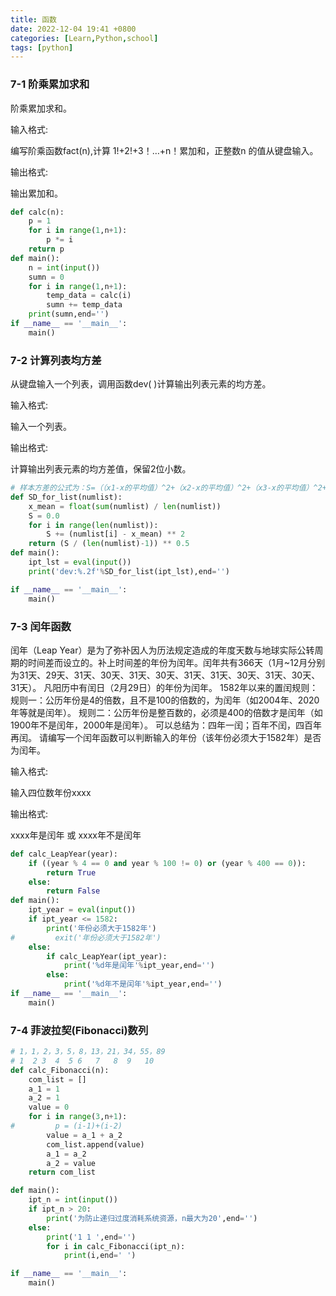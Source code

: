 ```yaml
---
title: 函数
date: 2022-12-04 19:41 +0800
categories: [Learn,Python,school]
tags: [python]
---
```




### 7-1 阶乘累加求和

阶乘累加求和。

输入格式:

编写阶乘函数fact(n),计算 1!+2!+3！…+n！累加和，正整数n 的值从键盘输入。

输出格式:

输出累加和。

```python
def calc(n):
    p = 1
    for i in range(1,n+1):
        p *= i
    return p
def main():
    n = int(input())
    sumn = 0
    for i in range(1,n+1):
        temp_data = calc(i)
        sumn += temp_data
    print(sumn,end='')
if __name__ == '__main__':
    main()
```





### 7-2 计算列表均方差

从键盘输入一个列表，调用函数dev( )计算输出列表元素的均方差。

输入格式:

输入一个列表。

输出格式:

计算输出列表元素的均方差值，保留2位小数。

```python
# 样本方差的公式为：S=（（x1-x的平均值）^2+（x2-x的平均值）^2+（x3-x的平均值）^2+……+（xn-x的平均值）^2）/n-1）的算术平方根，其中xn表示第n个元素。
def SD_for_list(numlist):
    x_mean = float(sum(numlist) / len(numlist))
    S = 0.0
    for i in range(len(numlist)):
        S += (numlist[i] - x_mean) ** 2
    return (S / (len(numlist)-1)) ** 0.5
def main():
    ipt_lst = eval(input())
    print('dev:%.2f'%SD_for_list(ipt_lst),end='')

if __name__ == '__main__':
    main()
```





### 7-3 闰年函数

闰年（Leap Year）是为了弥补因人为历法规定造成的年度天数与地球实际公转周期的时间差而设立的。补上时间差的年份为闰年。闰年共有366天（1月~12月分别为31天、29天、31天、30天、31天、30天、31天、31天、30天、31天、30天、31天）。
凡阳历中有闰日（2月29日）的年份为闰年。
1582年以来的置闰规则：
规则一：公历年份是4的倍数，且不是100的倍数的，为闰年（如2004年、2020年等就是闰年）。
规则二：公历年份是整百数的，必须是400的倍数才是闰年（如1900年不是闰年，2000年是闰年）。
可以总结为：四年一闰；百年不闰，四百年再闰。
请编写一个闰年函数可以判断输入的年份（该年份必须大于1582年）是否为闰年。

输入格式:

输入四位数年份xxxx

输出格式:

xxxx年是闰年 或 xxxx年不是闰年

```python
def calc_LeapYear(year):
    if ((year % 4 == 0 and year % 100 != 0) or (year % 400 == 0)):
        return True
    else:
        return False
def main():
    ipt_year = eval(input())
    if ipt_year <= 1582:
        print('年份必须大于1582年')
#         exit('年份必须大于1582年')
    else:
        if calc_LeapYear(ipt_year):
            print('%d年是闰年'%ipt_year,end='')
        else:
            print('%d年不是闰年'%ipt_year,end='')
if __name__ == '__main__':
    main()
```







### 7-4 菲波拉契(Fibonacci)数列

```python
# 1，1，2，3，5，8，13，21，34，55，89
# 1  2 3  4  5 6   7   8  9   10
def calc_Fibonacci(n):
    com_list = []
    a_1 = 1
    a_2 = 1
    value = 0 
    for i in range(3,n+1):
#         p = (i-1)+(i-2)
        value = a_1 + a_2
        com_list.append(value)
        a_1 = a_2
        a_2 = value
    return com_list

def main():
    ipt_n = int(input())
    if ipt_n > 20:
        print('为防止递归过度消耗系统资源，n最大为20',end='')
    else:
        print('1 1 ',end='')
        for i in calc_Fibonacci(ipt_n):
            print(i,end=' ')

if __name__ == '__main__':
    main()
```



